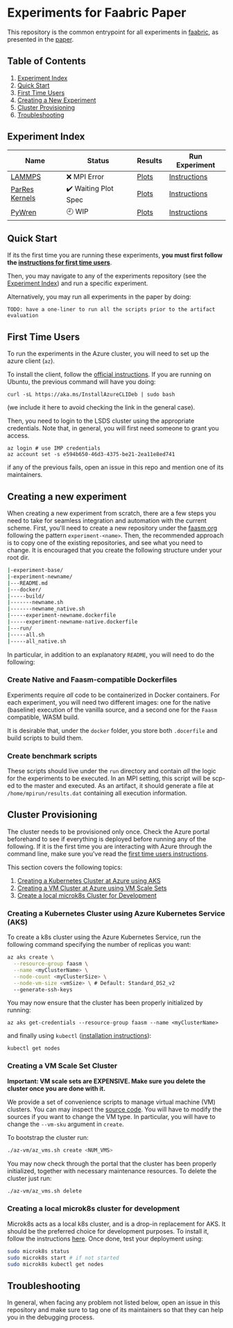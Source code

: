 # Experiments for Faabric Paper

This repository is the common entrypoint for all experiments in [faabric](
    https://github.com/faasm/faabric), as presented in the [paper](
    https://github.com/faasm/faabric-paper).

## Table of Contents

1. [Experiment Index](#experiment-index)
2. [Quick Start](#quick-start)
3. [First Time Users](#first-time-users)
4. [Creating a New Experiment](#new-experiment) 
5. [Cluster Provisioning](#cluster-provisioning)
6. [Troubleshooting](#troubleshooting)

## Experiment Index <a name="experiment-index">

| Name | Status | Results | Run Experiment |
| --- | --- | --- | --- |
| [LAMMPS](https://github.com/faasm/experiment-lammps) | :x: MPI Error | [Plots](https://github.com/faasm/experiment-base/blob/master/plots/README.md) | [Instructions](https://github.com/faasm/experiment-lammps/blob/master/README.md) |
| [ParRes Kernels](https://github.com/faasm/experiment-kernels) | :heavy_check_mark: Waiting Plot Spec | [Plots](https://github.com/faasm/experiment-base/blob/master/plots/README.md) | [Instructions](https://github.com/faasm/experiment-kernels/blob/master/README.md) |
| [PyWren](https://github.com/faasm/experiment-pywren) | :clock9: WIP | [Plots](https://github.com/faasm/experiment-master/blob/master/plots/README.md) | [Instructions](https://github.com/faasm/experiment-pywren/blob/master/README.md) |

## Quick Start <a name="quick-start">

If its the first time you are running these experiments, **you must first follow
the [instructions for first time users](#first-time-users)**.

Then, you may navigate to any of the experiments repository (see the [Experiment
Index](#experiment-index)) and run a specific experiment.

Alternatively, you may run all experiments in the paper by doing:
```
TODO: have a one-liner to run all the scripts prior to the artifact evaluation
```

## First Time Users <a name="first-time-users">

To run the experiments in the Azure cluster, you will need to set up the azure
client (`az`).

To install the client, follow the [official instructions](
  https://docs.microsoft.com/en-us/cli/azure/install-azure-cli).
If you are running on Ubuntu, the previous command will have you doing:
```
curl -sL https://aka.ms/InstallAzureCLIDeb | sudo bash
```
(we include it here to avoid checking the link in the general case).

Then, you need to login to the LSDS cluster using the appropriate credentials.
Note that, in general, you will first need someone to grant you access.
```
az login # use IMP credentials
az account set -s e594b650-46d3-4375-be21-2ea11e8ed741
```
if any of the previous fails, open an issue in this repo and mention one of its
maintainers.

## Creating a new experiment <a name="new-experiment">

When creating a new experiment from scratch, there are a few steps you need to
take for seamless integration and automation with the current scheme.
First, you'll need to create a new repository under the [faasm org](
  https://github.com/faasm) following the pattern `experiment-<name>`.
Then, the recommended approach is to copy one of the existing repositories, and
see what you need to change.
It is encouraged that you create the following structure under your root dir.
```bash
|-experiment-base/
|-experiment-newname/
|---README.md
|---docker/
|-----build/
|-------newname.sh
|-------newname_native.sh
|-----experiment-newname.dockerfile
|-----experiment-newname-native.dockerfile
|---run/
|-----all.sh
|-----all_native.sh

```

In particular, in addition to an explanatory `README`, you will need to do the
following:

### Create Native and Faasm-compatible Dockerfiles

Experiments require _all_ code to be containerized in Docker containers.
For each experiment, you will need two different images: one for the native
(baseline) execution of the vanilla source, and a second one for the `Faasm`
compatible, WASM build.

It is desirable that, under the `docker` folder, you store both `.docerfile` and
build scripts to build them.

### Create benchmark scripts

These scripts should live under the `run` directory and contain _all_ the logic
for the experiments to be executed.
In an MPI setting, this script will be scp-ed to the master and executed.
As an artifact, it should generate a file at `/home/mpirun/results.dat`
containing all execution information.

## Cluster Provisioning <a name="cluster-provisioning">

The cluster needs to be provisioned only once. 
Check the Azure portal beforehand to see if everything is deployed before
running any of the following.
If it is the first time you are interacting with Azure through the command
line, make sure you've read the [first time users instructions](#first-time-users).

This section covers the following topics:
1. [Creating a Kubernetes Cluster at Azure using AKS](#aks-cluster)
2. [Creating a VM Cluster at Azure using VM Scale Sets](#vmss-cluster)
3. [Create a local microk8s Cluster for Development](#microk8s-cluster)

### Creating a Kubernetes Cluster using Azure Kubernetes Service (AKS) <a name="aks-cluster">

To create a k8s cluster using the Azure Kubernetes Service, run the following
command specifying the number of replicas you want:
```bash
az aks create \
  --resource-group faasm \
  --name <myClusterName> \
  --node-count <myClusterSize> \
  --node-vm-size <vmSize> \ # Default: Standard_DS2_v2
  --generate-ssh-keys 
```
You may now ensure that the cluster has been properly initialized by running:
```
az aks get-credentials --resource-group faasm --name <myClusterName>
```
and finally using `kubectl` ([installation instructions](
https://kubernetes.io/docs/tasks/tools/install-kubectl/)):
```
kubectl get nodes
```

### Creating a VM Scale Set Cluster <a name="vmss-cluster">

**Important: VM scale sets are EXPENSIVE. Make sure you delete the cluster once
you are done with it.**

We provide a set of convenience scripts to manage virtual machine (VM) clusters.
You can may inspect the [source code](
  https://github.com/faasm/experiment-base/blob/master/az-vm/az_vms.sh).
You will have to modify the sources if you want to change the VM type.
In particular, you will have to change the `--vm-sku` argument in `create`.

To bootstrap the cluster run:
```bash
./az-vm/az_vms.sh create <NUM_VMS>
```

You may now check through the portal that the cluster has been properly
initialized, together with necessary maintenance resources.
To delete the cluster just run:
```bash
./az-vm/az_vms.sh delete
```

### Creating a local microk8s cluster for development <a name="microk8s-cluster">

Microk8s acts as a local k8s cluster, and is a drop-in replacement for AKS.
It should be the preferred choice for development purposes.
To install it, follow the instructions [here](
  https://microk8s.io/).
Once done, test your deployment using:
```bash
sudo microk8s status
sudo microk8s start # if not started
sudo microk8s kubectl get nodes
```

## Troubleshooting <a name="troubleshooting">

In general, when facing any problem not listed below, open an issue in this
repository and make sure to tag one of its maintainers so that they can help
you in the debugging process.
